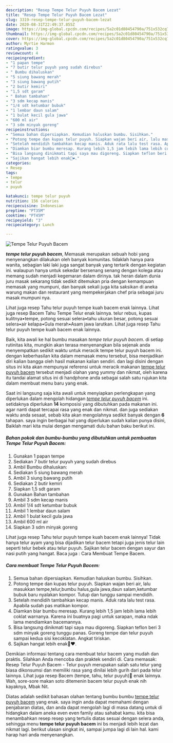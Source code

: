 ```yaml
---
description: "Resep Tempe Telur Puyuh Bacem Lezat"
title: "Resep Tempe Telur Puyuh Bacem Lezat"
slug: 3319-resep-tempe-telur-puyuh-bacem-lezat
date: 2020-08-31T22:49:37.855Z
image: https://img-global.cpcdn.com/recipes/5a2c01d80454790a/751x532cq70/tempe-telur-puyuh-bacem-foto-resep-utama.jpg
thumbnail: https://img-global.cpcdn.com/recipes/5a2c01d80454790a/751x532cq70/tempe-telur-puyuh-bacem-foto-resep-utama.jpg
cover: https://img-global.cpcdn.com/recipes/5a2c01d80454790a/751x532cq70/tempe-telur-puyuh-bacem-foto-resep-utama.jpg
author: Myrtie Harmon
ratingvalue: 3
reviewcount: 4
recipeingredient:
- "1 papan tempe"
- "7 butir telur puyuh yang sudah direbus"
- " Bumbu dihaluskan"
- "5 siung bawang merah"
- "3 siung bawang putih"
- "2 butir kemiri"
- "1,5 sdt garam"
- " Bahan tambahan"
- "3 sdm kecap manis"
- "1/4 sdt ketumbar bubuk"
- "1 lembar daun salam"
- "1 bulat kecil gula jawa"
- "600 ml air"
- "3 sdm minyak goreng"
recipeinstructions:
- "Semua bahan dipersiapkan. Kemudian haluskan bumbu. Sisihkan."
- "Potong tempe dan kupas telur puyuh. Siapkan wajan beri air, lalu masukkan tempe,telur,bumbu halus,gula jawa,daun salam,ketumbar bubuk baru nyalakan kompor. Tutup dan tunggu sampai mendidih."
- "Setelah mendidih tambahkan kecap manis. Aduk rata lalu test rasa. Apabila sudah pas matikan kompor."
- "Diamkan biar bumbu meresap. Kurang lebih 1,5 jam lebih lama lebih coklat warnanya. Karena ini buatnya pagi untuk sarapan, maka ndak lama mendiamkan bacemannya."
- "Bisa langsung dinikmati tapi saya mau digoreng. Siapkan teflon beri 3 sdm minyak goreng tunggu panas. Goreng tempe dan telur puyuh sampai kedua sisi kecoklatan. Angkat tiriskan."
- "Sajikan hangat lebih enak🤗❤️."
categories:
- Resep
tags:
- tempe
- telur
- puyuh

katakunci: tempe telur puyuh 
nutrition: 156 calories
recipecuisine: Indonesian
preptime: "PT35M"
cooktime: "PT45M"
recipeyield: "3"
recipecategory: Lunch

---
```



![Tempe Telur Puyuh Bacem](https://img-global.cpcdn.com/recipes/5a2c01d80454790a/751x532cq70/tempe-telur-puyuh-bacem-foto-resep-utama.jpg)

<b><i>tempe telur puyuh bacem</i></b>, Memasak merupakan sebuah hobi yang menyenangkan dilakukan oleh banyak komunitas. tidaklah hanya para wanita, sebagian laki laki juga sangat banyak yang tertarik dengan kegiatan ini. walaupun hanya untuk sekedar bersenang senang dengan kolega atau memang sudah menjadi kegemaran dalam dirinya. tak heran dalam dunia juru masak sekarang tidak sedikit ditemukan pria dengan kemampuan memasak yang mumpuni, dan banyak sekali juga kita saksikan di aneka warung makan dan restaurant yang mempekerjakan chef pria sebagai juru masak mumpuni nya.

Lihat juga resep Tahu telur puyuh tempe kuah bacem enak lainnya. Lihat juga resep Bacem Tahu Tempe Telur enak lainnya. telur rebus, kupas kulitnya•tempe, potong sesuai selera•tahu ukuran besar, potong sesuai selera•air kelapa•Gula merah•Asam jawa larutkan. Lihat juga resep Tahu telur puyuh tempe kuah bacem enak lainnya.

Baik, kita awali ke hal bumbu masakan <i>tempe telur puyuh bacem</i>. di setiap rutinitas kita, mungkin akan terasa menyenangkan bila sejenak anda menyempatkan sedikit waktu untuk meracik tempe telur puyuh bacem ini. dengan keberhasilan kita dalam memasak menu tersebut, bisa menjadikan diri kalian bangga oleh hasil makanan kalian sendiri. dan lagi disini dengan situs ini kita akan mempunyai referensi untuk meracik makanan <u>tempe telur puyuh bacem</u> tersebut menjadi olahan yang yummy dan nikmat, oleh karena itu tandai alamat situs ini di handphone anda sebagai salah satu rujukan kita dalam membuat menu baru yang enak.


Saat ini langsung saja kita awali untuk menyiapkan perlengkapan yang diperlukan dalam mengolah hidangan <u><i>tempe telur puyuh bacem</i></u> ini. setidaknya diperlukan <b>14</b> komposisi yang dibutuhkan pada makanan ini. agar nanti dapat tercapai rasa yang enak dan nikmat. dan juga sediakan waktu anda sesaat, sebab kita akan mengolahnya sedikit banyak dengan <b>6</b> tahapan. saya ingin berbagai hal yang diperlukan sudah kalian punya disini, Baiklah mari kita mulai dengan mengamati dulu bahan baku berikut ini.

<!--inarticleads1-->

##### Bahan pokok dan bumbu-bumbu yang dibutuhkan untuk pembuatan Tempe Telur Puyuh Bacem:

1. Gunakan 1 papan tempe
1. Sediakan 7 butir telur puyuh yang sudah direbus
1. Ambil  Bumbu dihaluskan:
1. Sediakan 5 siung bawang merah
1. Ambil 3 siung bawang putih
1. Sediakan 2 butir kemiri
1. Siapkan 1,5 sdt garam
1. Gunakan  Bahan tambahan
1. Ambil 3 sdm kecap manis
1. Ambil 1/4 sdt ketumbar bubuk
1. Ambil 1 lembar daun salam
1. Ambil 1 bulat kecil gula jawa
1. Ambil 600 ml air
1. Siapkan 3 sdm minyak goreng


Lihat juga resep Tahu telur puyuh tempe kuah bacem enak lainnya! Tidak hanya telur ayam yang bisa dijadikan telur bacem tetapi juga jenis telur lain seperti telur bebek atau telur puyuh. Sajikan telur bacem dengan sayur dan nasi putih yang hangat. Baca juga : Cara Membuat Tempe Bacem. 

<!--inarticleads2-->

##### Cara membuat Tempe Telur Puyuh Bacem:

1. Semua bahan dipersiapkan. Kemudian haluskan bumbu. Sisihkan.
1. Potong tempe dan kupas telur puyuh. Siapkan wajan beri air, lalu masukkan tempe,telur,bumbu halus,gula jawa,daun salam,ketumbar bubuk baru nyalakan kompor. Tutup dan tunggu sampai mendidih.
1. Setelah mendidih tambahkan kecap manis. Aduk rata lalu test rasa. Apabila sudah pas matikan kompor.
1. Diamkan biar bumbu meresap. Kurang lebih 1,5 jam lebih lama lebih coklat warnanya. Karena ini buatnya pagi untuk sarapan, maka ndak lama mendiamkan bacemannya.
1. Bisa langsung dinikmati tapi saya mau digoreng. Siapkan teflon beri 3 sdm minyak goreng tunggu panas. Goreng tempe dan telur puyuh sampai kedua sisi kecoklatan. Angkat tiriskan.
1. Sajikan hangat lebih enak🤗❤️.


Demikian informasi tentang cara membuat telur bacem yang mudah dan praktis. Silahkan Anda mencoba dan praktek sendiri di. Cara memasak: Resep Telur Puyuh Bacem - Telur puyuh merupakan salah satu telur yang biasa dikonsumsi dan memiliki rasa yang dinilai lebih gurih dari pada telur lainnya. Lihat juga resep Bacem (tempe, tahu, telur puyuh)🧆 enak lainnya. Wah, sore-sore makan soto ditemenin bacem telur puyuh enak nih kayaknya, Mbak Nit. 

Diatas adalah sedikit bahasan olahan tentang bumbu bumbu <u>tempe telur puyuh bacem</u> yang enak. saya ingin anda dapat memahami dengan penjabaran diatas, dan anda dapat mengolah lagi di masa datang untuk di hidangkan dalam aneka even even family atau sahabat kamu. kita bisa menambahkan resep resep yang tertulis diatas sesuai dengan selera anda, sehingga menu <b>tempe telur puyuh bacem</b> ini bs menjadi lebih lezat dan nikmat lagi. berikut ulasan singkat ini, sampai jumpa lagi di lain hal. kami harap hari anda menyenangkan.
